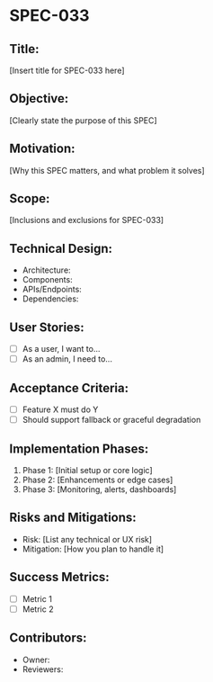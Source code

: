 # SPEC-033

## Title:
[Insert title for SPEC-033 here]

## Objective:
[Clearly state the purpose of this SPEC]

## Motivation:
[Why this SPEC matters, and what problem it solves]

## Scope:
[Inclusions and exclusions for SPEC-033]

## Technical Design:
- Architecture:
- Components:
- APIs/Endpoints:
- Dependencies:

## User Stories:
- [ ] As a user, I want to...
- [ ] As an admin, I need to...

## Acceptance Criteria:
- [ ] Feature X must do Y
- [ ] Should support fallback or graceful degradation

## Implementation Phases:
1. Phase 1: [Initial setup or core logic]
2. Phase 2: [Enhancements or edge cases]
3. Phase 3: [Monitoring, alerts, dashboards]

## Risks and Mitigations:
- Risk: [List any technical or UX risk]
- Mitigation: [How you plan to handle it]

## Success Metrics:
- [ ] Metric 1
- [ ] Metric 2

## Contributors:
- Owner:
- Reviewers:
